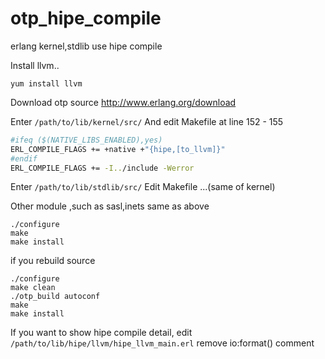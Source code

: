 # otp_hipe_compile
erlang kernel,stdlib use hipe compile

Install llvm..

```shell
yum install llvm
```

Download otp source http://www.erlang.org/download

Enter <code>/path/to/lib/kernel/src/</code>
And edit Makefile at line 152 - 155

```bash
#ifeq ($(NATIVE_LIBS_ENABLED),yes)
ERL_COMPILE_FLAGS += +native +"{hipe,[to_llvm]}"
#endif
ERL_COMPILE_FLAGS += -I../include -Werror
```

Enter <code>/path/to/lib/stdlib/src/</code>
Edit Makefile ...(same of kernel)


Other module ,such as sasl,inets same as above

```shell
./configure
make
make install
```

if you rebuild source
```shell
./configure
make clean
./otp_build autoconf
make
make install
```



If you want to show hipe compile detail, edit <code>/path/to/lib/hipe/llvm/hipe_llvm_main.erl</code>
remove io:format() comment

